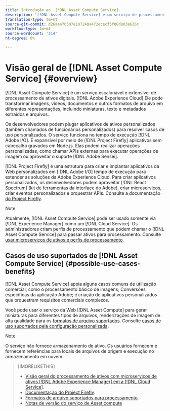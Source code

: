 ```yaml
---
title: Introdução ao  [!DNL Asset Compute Service].
description: '[!DNL Asset Compute Service] é um serviço de processamento de ativos nativo na nuvem que reduz a complexidade e melhora a escalabilidade.'
translation-type: tm+mt
source-git-commit: d26ae470507e187249a472ececf5f08d803a636c
workflow-type: tm+mt
source-wordcount: '314'
ht-degree: 0%

---
```



# Visão geral de [!DNL Asset Compute Service] {#overview}

[!DNL Asset Compute Service] é um serviço escalonável e extensível de processamento de ativos digitais.  [!DNL Adobe Experience Cloud] Ele pode transformar imagens, vídeos, documentos e outros formatos de arquivo em diferentes representações, incluindo miniaturas, texto e metadados extraídos e arquivos.

Os desenvolvedores podem plugar aplicativos de ativos personalizados (também chamados de funcionários personalizados) para resolver casos de uso personalizados. O serviço funciona no tempo de execução [!DNL Adobe I/O]. É expansível por meio de [!DNL Project Firefly] aplicativos sem cabeçalho gravados em Node.js. Elas podem realizar operações personalizadas, como chamar APIs externas para executar operações de imagem ou aproveitar o suporte [!DNL Adobe Sensei].

[!DNL Project Firefly] é uma estrutura para criar e implantar aplicativos da Web personalizados em  [!DNL Adobe I/O] tempo de execução para estender as soluções da Adobe Experience Cloud. Para criar aplicativos personalizados, os desenvolvedores podem aproveitar [!DNL React Spectrum] (kit de ferramentas da interface do Adobe), criar microserviços, criar eventos personalizados e orquestrar APIs. Consulte a documentação [do Project Firefly](https://www.adobe.io/apis/experienceplatform/project-firefly/docs.html).

>[!NOTE]
>
>Atualmente, [!DNL Asset Compute Service] pode ser usado somente via [!DNL Experience Manager] como um [!DNL Cloud Service]. Os administradores criam perfis de processamento que podem chamar o [!DNL Asset Compute Service] para passar ativos para processamento. Consulte [usar microserviços de ativos e perfis de processamento](https://experienceleague.adobe.com/docs/experience-manager-cloud-service/assets/manage/asset-microservices-configure-and-use.html).

## Casos de uso suportados de [!DNL Asset Compute Service] {#possible-use-cases-benefits}

[!DNL Asset Compute Service] apoia alguns casos comuns de utilização comercial, como o processamento básico de imagens; Conversões específicas da aplicação Adobe; e criação de aplicativos personalizados que orquestram requisitos comerciais complexos.

Você pode usar o serviço da Web [!DNL Asset Compute] para gerar miniaturas para diferentes tipos de arquivos, renderizações de imagem de alta qualidade para os [formatos de arquivo suportados](https://experienceleague.adobe.com/docs/experience-manager-cloud-service/assets/file-format-support.html). Consulte [casos de uso suportados pela configuração personalizada](https://experienceleague.adobe.com/docs/experience-manager-cloud-service/assets/manage/asset-microservices-configure-and-use.html).

>[!NOTE]
>
>O serviço não fornece armazenamento de ativo. Os usuários fornecem e fornecem referências para locais de arquivos de origem e execução no armazenamento em nuvem.

<!-- TBD: Should this be mentioned in the docs?

|Asset Compute Service does not do this|Expectations from implementing client|
|---|---|
| Binary uploads or API-based asset ingestion. | Use other methods to ingest assets. |
| Store binaries or any persisted data across processing requests.| Each request is independent so treat it as a standalone request by sharing binary and processing instructions. |
| Store any configurations such as processing rules or settings for a user or an organization's account. | Add processing request to each request/instruction. |
| Direct event handling of asset creation events from storage systems and processing completed notifications, and errors. | Use [!DNL Adobe I/O] Events and other methods. |

-->

>[!MORELIKETHIS]
>
>* [Visão geral do processamento de ativos com microserviços de ativos  [!DNL Adobe Experience Manager] em a [!DNL Cloud Service]](https://experienceleague.adobe.com/docs/experience-manager-cloud-service/assets/asset-microservices-overview.html).
>* [Documentação do Project Firefly](https://www.adobe.io/apis/experienceplatform/project-firefly/docs.html).
>* [Formatos de arquivo suportados para processamento](https://experienceleague.adobe.com/docs/experience-manager-cloud-service/assets/file-format-support.html).
>* [Notas de versão do serviço de Asset compute](release-notes.md)


<!-- **TBD:**
* Clarify the service can only be used within AEM as Cloud Service. The docs provided as context for custom application developers. Not to be used as a standalone service.
  ** and API as that plays a role in custom applications (accepting standard params, invoking Nui itself in the future, etc. (this is an outlook))

* link to aem as cloud service docs on asset ingestion and customization with processing profiles.
-->
